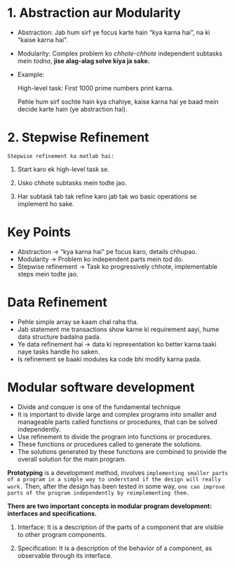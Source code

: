 # 1. Abstraction aur Modularity
* Abstraction: Jab hum sirf ye focus karte hain “kya karna hai”, na ki “kaise karna hai”.

* Modularity: Complex problem ko *chhote-chhote* independent subtasks mein *todna*, **jise alag-alag solve kiya ja sake.**

* Example:

  High-level task: First 1000 prime numbers print karna.

  Pehle hum sirf sochte hain kya chahiye, kaise karna hai ye baad mein decide karte hain (ye abstraction hai).

# 2. Stepwise Refinement
`Stepwise refinement ka matlab hai:`
1. Start karo ek high-level task se.

1. Usko chhote subtasks mein todte jao.

1. Har subtask tab tak refine karo jab tak wo basic operations se implement ho sake.

# Key Points
* Abstraction → “kya karna hai” pe focus karo, details chhupao.
* Modularity → Problem ko independent parts mein tod do.
* Stepwise refinement → Task ko progressively chhote, implementable steps mein todte jao.

# Data Refinement
- Pehle simple array se kaam chal raha tha.
- Jab statement me transactions show karne ki requirement aayi, hume data structure badalna pada.
- Ye data refinement hai → data ki representation ko better karna taaki naye tasks handle ho saken.
- Is refinement se baaki modules ka code bhi modify karna pada.

# Modular software development
- Divide and conquer is one of the fundamental technique
- It is important to divide large and complex programs into smaller and manageable  parts called functions or procedures, that can be solved  independently.
- Use refinement to divide the program into functions or procedures.
- These functions or procedures called to generate the solutions.
- The solutions generated by these functions are combined to provide the overall solution for the main program. 

**Prototyping** is a development method, involves `implementing smaller parts of a program in a simple way to understand if the design will really work.` Then, after the design has been tested in some way, `one can improve parts of the program independently by reimplementing them.`

**There are two important concepts in modular program development: interfaces and specifications.**

1. Interface: It is a description of the parts of a component that are visible to other program components.

1. Specification: It is a description of the behavior of a component, as observable through its interface.